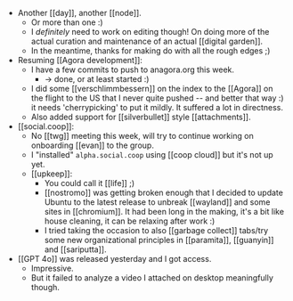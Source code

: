 - Another [[day]], another [[node]].
  - Or more than one :)
  - I *definitely* need to work on editing though! On doing more of the actual curation and maintenance of an actual [[digital garden]].
  - In the meantime, thanks for making do with all the rough edges ;)
- Resuming [[Agora development]]:
  - I have a few commits to push to anagora.org this week.
    - -> done, or at least started :)
  - I did some [[verschlimmbessern]] on the index to the [[Agora]] on the flight to the US that I never quite pushed -- and better that way :) it needs 'cherrypicking' to put it mildly. It suffered a lot in directness. 
  - Also added support for [[silverbullet]] style [[attachments]].
- [[social.coop]]:
  - No [[twg]] meeting this week, will try to continue working on onboarding [[evan]] to the group.
  - I "installed" `alpha.social.coop` using [[coop cloud]] but it's not up yet.
  - [[upkeep]]:
    - You could call it [[life]] ;)
    - [[nostromo]] was getting broken enough that I decided to update Ubuntu to the latest release to unbreak [[wayland]] and some sites in [[chromium]]. It had been long in the making, it's a bit like house cleaning, it can be relaxing after work :)
    - I tried taking the occasion to also [[garbage collect]] tabs/try some new organizational principles in [[paramita]], [[guanyin]] and [[sariputta]].
- [[GPT 4o]] was released yesterday and I got access.
  - Impressive.
  - But it failed to analyze a video I attached on desktop meaningfully though.
  